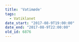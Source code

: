 ```yaml
---
title: 'Vatimøde'
tags:
  - Vatiklanet
date_start: "2017-08-9T19:00:00"
date_end: "2017-08-9T22:00:00"
old_id: 6876
---
```

